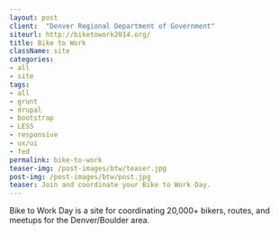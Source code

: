 ```yaml
---
layout: post
client:  "Denver Regional Department of Government"
siteurl: http://biketowork2014.org/
title: Bike to Work
className: site
categories: 
- all
- site
tags:
- all
- grunt
- drupal
- bootstrap
- LESS
- responsive
- ux/ui
- fed
permalink: bike-to-work
teaser-img: /post-images/btw/teaser.jpg
post-img: /post-images/btw/post.jpg
teaser: Join and coordinate your Bike to Work Day. 
---
```

Bike to Work Day is a site for coordinating 20,000+ bikers, routes, and meetups for the Denver/Boulder area.